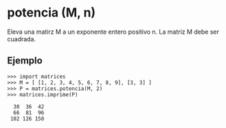 # potencia (M, n) #
Eleva una matirz M a un exponente entero positivo n. La matriz M debe ser cuadrada.

## Ejemplo ##
```
>>> import matrices
>>> M = [ [1, 2, 3, 4, 5, 6, 7, 8, 9], [3, 3] ]
>>> P = matrices.potencia(M, 2)
>>> matrices.imprime(P)

  30  36  42
  66  81  96
 102 126 150
```